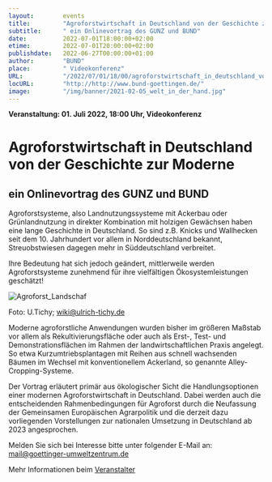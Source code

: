 ```yaml
---
layout:        events
title:         "Agroforstwirtschaft in Deutschland von der Geschichte zur Moderne"
subtitle:      " ein Onlinevortrag des GUNZ und BUND"
date:          2022-07-01T18:00:00+02:00
etime:         2022-07-01T20:00:00+02:00
publishdate:   2022-06-27T00:00:00+01:00
author:        "BUND"
place:         " Videokonferenz"
URL:           "/2022/07/01/18/00/agroforstwirtschaft_in_deutschland_von_der_geschichte_zur_moderne"
locURL:        "http://http://www.bund-goettingen.de/"
image:         "/img/banner/2021-02-05_welt_in_der_hand.jpg"
---
```


**Veranstaltung: 01. Juli 2022, 18:00 Uhr,  Videokonferenz**

Agroforstwirtschaft in Deutschland von der Geschichte zur Moderne
===========

 ein Onlinevortrag des GUNZ und BUND
-----------
Agroforstsysteme, also Landnutzungssysteme mit Ackerbau oder Grünlandnutzung in direkter Kombination mit holzigen Gewächsen haben eine lange Geschichte in Deutschland. So sind z.B. Knicks und Wallhecken seit dem 10. Jahrhundert vor allem in Norddeutschland bekannt, Streuobstwiesen dagegen mehr in Süddeutschland verbreitet.

Ihre Bedeutung hat sich jedoch geändert, mittlerweile werden Agroforstsysteme zunehmend für ihre vielfältigen Ökosystemleistungen geschätzt!

![Agroforst_Landschaf](/img/event/2022-05-28-Agroforst_Landschaft_klein.jpg)

Foto: U.Tichy; wiki@ulrich-tichy.de

Moderne agroforstliche Anwendungen wurden bisher im größeren Maßstab vor allem als Rekultivierungsfläche oder auch als Erst-, Test- und Demonstrationsflächen im Rahmen der landwirtschaftlichen Praxis angelegt. So etwa Kurzumtriebsplantagen mit Reihen aus schnell wachsenden Bäumen im Wechsel mit konventionellem Ackerland, so genannte Alley-Cropping-Systeme.

Der Vortrag erläutert primär aus ökologischer Sicht die Handlungsoptionen einer modernen Agroforstwirtschaft in Deutschland. Dabei werden auch die entscheidenden Rahmenbedingungen für Agroforst durch die Neufassung der Gemeinsamen Europäischen Agrarpolitik und die derzeit dazu vorliegenden Vorstellungen zur nationalen Umsetzung in Deutschland ab 2023 angesprochen.

Melden Sie sich bei Interesse bitte unter folgender E-Mail an: mail@goettinger-umweltzentrum.de


Mehr Informationen beim [Veranstalter](http://http://www.bund-goettingen.de/)
